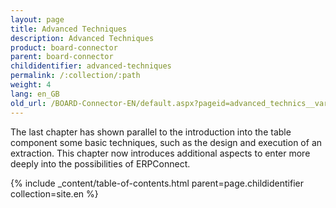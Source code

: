 ```yaml
---
layout: page
title: Advanced Techniques
description: Advanced Techniques
product: board-connector
parent: board-connector
childidentifier: advanced-techniques
permalink: /:collection/:path
weight: 4
lang: en_GB
old_url: /BOARD-Connector-EN/default.aspx?pageid=advanced_technics__variables_and_logging
---
```


The last chapter has shown parallel to the introduction into the table component some basic techniques, such as the design and execution of an extraction. This chapter now introduces additional aspects to enter more deeply into the possibilities of ERPConnect.

{% include _content/table-of-contents.html parent=page.childidentifier collection=site.en %}